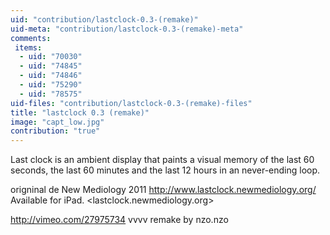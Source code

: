 ```yaml
---
uid: "contribution/lastclock-0.3-(remake)"
uid-meta: "contribution/lastclock-0.3-(remake)-meta"
comments: 
 items: 
  - uid: "70030"
  - uid: "74845"
  - uid: "74846"
  - uid: "75290"
  - uid: "78575"
uid-files: "contribution/lastclock-0.3-(remake)-files"
title: "lastclock 0.3 (remake)"
image: "capt_low.jpg"
contribution: "true"
---
```


Last clock is an ambient display that paints a visual memory of the last 60 seconds, the last 60 minutes and the last 12 hours in an never-ending loop. 

origninal de New Mediology 2011 
http://www.lastclock.newmediology.org/
Available for iPad. <lastclock.newmediology.org>

http://vimeo.com/27975734
vvvv remake by nzo.nzo